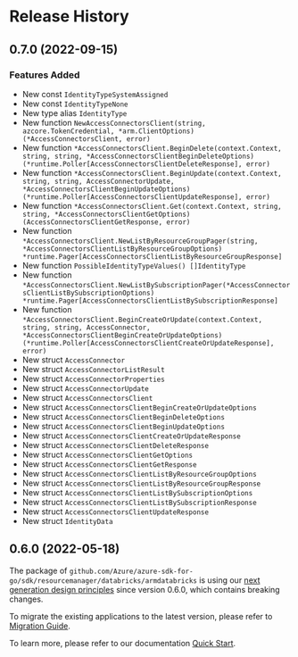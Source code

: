 # Release History

## 0.7.0 (2022-09-15)
### Features Added

- New const `IdentityTypeSystemAssigned`
- New const `IdentityTypeNone`
- New type alias `IdentityType`
- New function `NewAccessConnectorsClient(string, azcore.TokenCredential, *arm.ClientOptions) (*AccessConnectorsClient, error)`
- New function `*AccessConnectorsClient.BeginDelete(context.Context, string, string, *AccessConnectorsClientBeginDeleteOptions) (*runtime.Poller[AccessConnectorsClientDeleteResponse], error)`
- New function `*AccessConnectorsClient.BeginUpdate(context.Context, string, string, AccessConnectorUpdate, *AccessConnectorsClientBeginUpdateOptions) (*runtime.Poller[AccessConnectorsClientUpdateResponse], error)`
- New function `*AccessConnectorsClient.Get(context.Context, string, string, *AccessConnectorsClientGetOptions) (AccessConnectorsClientGetResponse, error)`
- New function `*AccessConnectorsClient.NewListByResourceGroupPager(string, *AccessConnectorsClientListByResourceGroupOptions) *runtime.Pager[AccessConnectorsClientListByResourceGroupResponse]`
- New function `PossibleIdentityTypeValues() []IdentityType`
- New function `*AccessConnectorsClient.NewListBySubscriptionPager(*AccessConnectorsClientListBySubscriptionOptions) *runtime.Pager[AccessConnectorsClientListBySubscriptionResponse]`
- New function `*AccessConnectorsClient.BeginCreateOrUpdate(context.Context, string, string, AccessConnector, *AccessConnectorsClientBeginCreateOrUpdateOptions) (*runtime.Poller[AccessConnectorsClientCreateOrUpdateResponse], error)`
- New struct `AccessConnector`
- New struct `AccessConnectorListResult`
- New struct `AccessConnectorProperties`
- New struct `AccessConnectorUpdate`
- New struct `AccessConnectorsClient`
- New struct `AccessConnectorsClientBeginCreateOrUpdateOptions`
- New struct `AccessConnectorsClientBeginDeleteOptions`
- New struct `AccessConnectorsClientBeginUpdateOptions`
- New struct `AccessConnectorsClientCreateOrUpdateResponse`
- New struct `AccessConnectorsClientDeleteResponse`
- New struct `AccessConnectorsClientGetOptions`
- New struct `AccessConnectorsClientGetResponse`
- New struct `AccessConnectorsClientListByResourceGroupOptions`
- New struct `AccessConnectorsClientListByResourceGroupResponse`
- New struct `AccessConnectorsClientListBySubscriptionOptions`
- New struct `AccessConnectorsClientListBySubscriptionResponse`
- New struct `AccessConnectorsClientUpdateResponse`
- New struct `IdentityData`


## 0.6.0 (2022-05-18)

The package of `github.com/Azure/azure-sdk-for-go/sdk/resourcemanager/databricks/armdatabricks` is using our [next generation design principles](https://azure.github.io/azure-sdk/general_introduction.html) since version 0.6.0, which contains breaking changes.

To migrate the existing applications to the latest version, please refer to [Migration Guide](https://aka.ms/azsdk/go/mgmt/migration).

To learn more, please refer to our documentation [Quick Start](https://aka.ms/azsdk/go/mgmt).